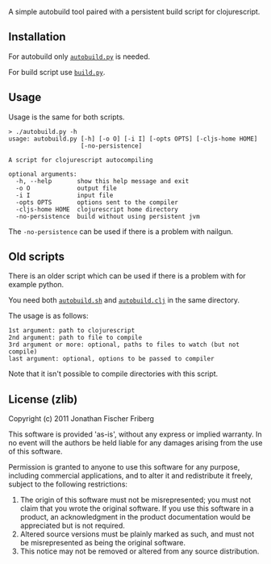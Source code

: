 
A simple autobuild tool paired with a persistent build script for clojurescript.

## Installation

For autobuild only [`autobuild.py`](https://raw.github.com/odyssomay/cljs-buildtools/master/autobuild.py) is needed.

For build script use [`build.py`](https://raw.github.com/odyssomay/cljs-buildtools/master/build.py).

## Usage

Usage is the same for both scripts.

```
> ./autobuild.py -h
usage: autobuild.py [-h] [-o O] [-i I] [-opts OPTS] [-cljs-home HOME]
                    [-no-persistence]

A script for clojurescript autocompiling

optional arguments:
  -h, --help       show this help message and exit
  -o O             output file
  -i I             input file
  -opts OPTS       options sent to the compiler
  -cljs-home HOME  clojurescript home directory
  -no-persistence  build without using persistent jvm
```

The `-no-persistence` can be used if there is a problem with nailgun.

## Old scripts

There is an older script which can be used if there is a problem with for example python.

You need both [`autobuild.sh`](https://github.com/odyssomay/cljs-buildtools/blob/master/old/autobuild.sh) and
[`autobuild.clj`](https://github.com/odyssomay/cljs-buildtools/blob/master/old/autobuild.clj) in the same directory.

The usage is as follows:

```
1st argument: path to clojurescript
2nd argument: path to file to compile
3rd argument or more: optional, paths to files to watch (but not compile)
last argument: optional, options to be passed to compiler 
```

Note that it isn't possible to compile directories with this script.

## License (zlib) 

Copyright (c) 2011 Jonathan Fischer Friberg

This software is provided 'as-is', without any express or implied
warranty. In no event will the authors be held liable for any damages
arising from the use of this software.

Permission is granted to anyone to use this software for any purpose,
including commercial applications, and to alter it and redistribute it
freely, subject to the following restrictions:

1. The origin of this software must not be misrepresented; you must not claim that you wrote the original software. If you use this software in a product, an acknowledgment in the product documentation would be appreciated but is not required.
2. Altered source versions must be plainly marked as such, and must not be misrepresented as being the original software.
3. This notice may not be removed or altered from any source distribution.

